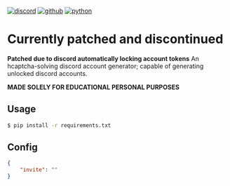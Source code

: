 [![discord](https://img.shields.io/badge/Discord-7289DA?style=for-the-badge&logo=discord&logoColor=white)](https://discord.com)
[![github](https://img.shields.io/badge/GitHub-100000?style=for-the-badge&logo=github&logoColor=white)](https://github.com/AcierP)
[![python](https://img.shields.io/badge/Python-3776AB?style=for-the-badge&logo=python&logoColor=white)](https://www.python.org/downloads/)

# Currently patched and discontinued
**Patched due to discord automatically locking account tokens** 
An hcaptcha-solving discord account generator; capable of generating unlocked discord accounts.

**MADE SOLELY FOR EDUCATIONAL PERSONAL PURPOSES**

## Usage

```bash
$ pip install -r requirements.txt
```

## Config
```json
{
    "invite": ""
}
```
